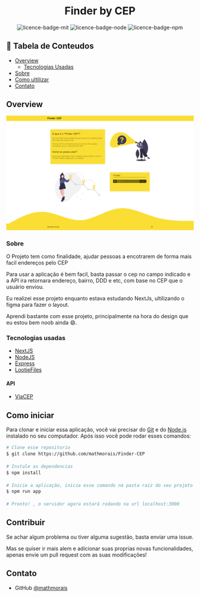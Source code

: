 <h1 align="center">Finder by CEP</h1>

<div align="center">
<img alt="licence-badge-mit" src="https://img.shields.io/static/v1?label=licence&message=MIT&color=blue">
<img alt="licence-badge-node" src="https://img.shields.io/static/v1?label=node&message=v14.15.3&color=green">
<img alt="licence-badge-npm" src="https://img.shields.io/static/v1?label=npm&message=v6.14.9&color=green">
</div>

## 📝 Tabela de Conteudos

- [Overview](#overview)
  - [Tecnologias Usadas](#tecnologias-usadas)
- [Sobre](#sobre)
- [Como ultilizar](#como-iniciar)
- [Contato](#contato)

## Overview

![landingpageImage](./pagePhotos/landingpage.png)

### Sobre

O Projeto tem como finalidade, ajudar pessoas a encotrarem de forma mais facil endereços pelo CEP

Para usar a aplicação é bem facil, basta passar o cep no campo indicado e a API ira retornara endereço, bairro, DDD e etc, com base no CEP que o usuário enviou.

Eu realizei esse projeto enquanto estava estudando NextJs, ultilizando o figma para fazer o layout.

Aprendi bastante com esse projeto, principalmente na hora do design que eu estou bem noob ainda 😄.

### Tecnologias usadas

- [NextJS](https://nextjs.org/)
- [NodeJS](https://nodejs.org/en/)
- [Express](https://expressjs.com/)
- [LootieFiles](https://lottiefiles.com/)

#### API

- [ViaCEP](https://viacep.com.br/)

## Como iniciar

Para clonar e iniciar essa aplicação, você vai precisar do [Git](https://git-scm.com) e do [Node.js](https://nodejs.org/en/download/) instalado no seu computador. Após isso você pode rodar esses comandos:

```bash
# Clone esse repositorio
$ git clone https://github.com/mathmorais/Finder-CEP

# Instale as dependencias
$ npm install

# Inicie a aplicação, inicie esse comando na pasta raiz do seu projeto
$ npm run app

# Pronto! , o servidor agora estará rodando na url localhost:3000
```

## Contribuir

Se achar algum problema ou tiver alguma sugestão, basta enviar uma issue.

Mas se quiser ir mais alem e adicionar suas proprias novas funcionalidades, apenas envie um pull request com as suas modificações!

## Contato

- GitHub [@mathmorais](https://github.com/mathmorais})

